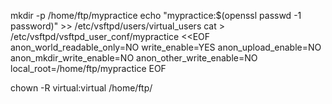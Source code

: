 mkdir -p /home/ftp/mypractice
echo "mypractice:$(openssl passwd -1 password)" >> /etc/vsftpd/users/virtual_users
cat > /etc/vsftpd/vsftpd_user_conf/mypractice <<EOF
anon_world_readable_only=NO
write_enable=YES
anon_upload_enable=NO
anon_mkdir_write_enable=NO
anon_other_write_enable=NO
local_root=/home/ftp/mypractice
EOF

chown -R virtual:virtual /home/ftp/